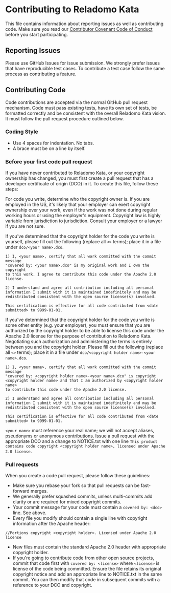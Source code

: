 # Contributing to Reladomo Kata

This file contains information about reporting issues as well as contributing code. Make sure
you read our [Contributor Covenant Code of Conduct](CONTRIBUTOR_COVENANT.md) before you
start participating.

## Reporting Issues
Please use GitHub Issues for issue submission. We strongly prefer issues that have reproducible test cases.
To contribute a test case follow the same process as contributing a feature.

## Contributing Code
Code contributions are accepted via the normal GitHub pull request mechanism. Code must pass existing tests,
have its own set of tests, be formatted correctly and be consistent with the overall Reladomo Kata vision.
It must follow the pull request procedure outlined below.

### Coding Style
* Use 4 spaces for indentation. No tabs.
* A brace must be on a line by itself.

### Before your first code pull request

If you have never contributed to Reladomo Kata, or your copyright ownership has changed, you must first create a pull request that has
a developer certificate of origin (DCO) in it. To create this file, follow these steps:

For code you write, determine who the copyright owner is. If you are employed in the US, it's likely that your
employer can exert copyright ownership over your work, even if the work was not done during regular working hours or
using the employer's equipment. Copyright law is highly variable from jurisdiction to jurisdiction. Consult your
employer or a lawyer if you are not sure.

If you've determined that the copyright holder for the code you write is yourself, 
please fill out the following (replace all `<>` terms); place it in a file under `dco/<your name>.dco`. 

```
1) I, <your name>, certify that all work committed with the commit message 
"covered by: <your name>.dco" is my original work and I own the copyright 
to this work. I agree to contribute this code under the Apache 2.0 license.

2) I understand and agree all contribution including all personal 
information I submit with it is maintained indefinitely and may be 
redistributed consistent with the open source license(s) involved. 

This certification is effective for all code contributed from <date submitted> to 9999-01-01.
```

If you've determined that the copyright holder for the code you write is some other entity (e.g. your employer), 
you must ensure that you are authorized by the copyright holder to be able to license this code under the 
Apache 2.0 license for the purpose of contribution to Reladomo Kata. Negotiating such authorization and administering 
the terms is entirely between you and the copyright holder. Please fill out the following (replace all
`<>` terms); place it in a file under `dco/<copyright holder name>-<your name>.dco`. 

```
1) I, <your name>, certify that all work committed with the commit message 
"covered by: <copyright holder name>-<your name>.dco" is copyright 
<copyright holder name> and that I am authorized by <copyright holder name> 
to contribute this code under the Apache 2.0 license.

2) I understand and agree all contribution including all personal 
information I submit with it is maintained indefinitely and may be 
redistributed consistent with the open source license(s) involved. 

This certification is effective for all code contributed from <date submitted> to 9999-01-01.
```

`<your name>` must reference your real name; we will not accept aliases, pseudonyms or anonymous contributions.
Issue a pull request with the appropriate DCO and a change to NOTICE.txt with
one line `This product contains code copyright <copyright holder name>, licensed under Apache 2.0 license`.

### Pull requests
When you create a code pull request, please follow these guidelines:
* Make sure you rebase your fork so that pull requests can be fast-forward merges.
* We generally prefer squashed commits, unless multi-commits add clarity or are required for mixed copyright commits.
* Your commit message for your code must contain a `covered by: <dco>` line. See above.
* Every file you modify should contain a single line with copyright information after the Apache header: 
```
//Portions copyright <copyright holder>. Licensed under Apache 2.0 license
```
* New files must contain the standard Apache 2.0 header with appropriate copyright holder.
* If you're going to contribute code from other open source projects, commit that code first with `covered by: <license>`
where `<license>` is license of the code being committed. Ensure the file retains its original copyright notice and add an appropriate line to 
NOTICE.txt in the same commit. You can then modify that code in subsequent commits with a reference to your DCO and copyright.

